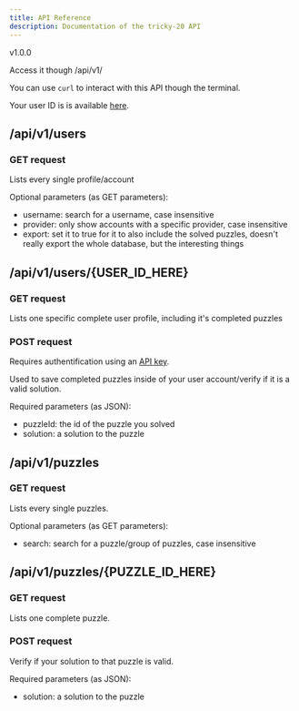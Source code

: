 ```yaml
---
title: API Reference
description: Documentation of the tricky-20 API
---
```


v1.0.0

Access it though /api/v1/

You can use `curl` to interact with this API though the terminal.

Your user ID is is available [here](/account).

## /api/v1/users

### GET request

Lists every single profile/account

Optional parameters (as GET parameters):

- username: search for a username, case insensitive
- provider: only show accounts with a specific provider, case insensitive
- export: set it to true for it to also include the solved puzzles, doesn't
  really export the whole database, but the interesting things

## /api/v1/users/{USER_ID_HERE}

### GET request

Lists one specific complete user profile, including it's completed puzzles

### POST request

Requires authentification using an [API key](/account).

Used to save completed puzzles inside of your user account/verify if it is a
valid solution.

Required parameters (as JSON):

- puzzleId: the id of the puzzle you solved
- solution: a solution to the puzzle

## /api/v1/puzzles

### GET request

Lists every single puzzles.

Optional parameters (as GET parameters):

- search: search for a puzzle/group of puzzles, case insensitive

## /api/v1/puzzles/{PUZZLE_ID_HERE}

### GET request

Lists one complete puzzle.

### POST request

Verify if your solution to that puzzle is valid.

Required parameters (as JSON):

- solution: a solution to the puzzle
